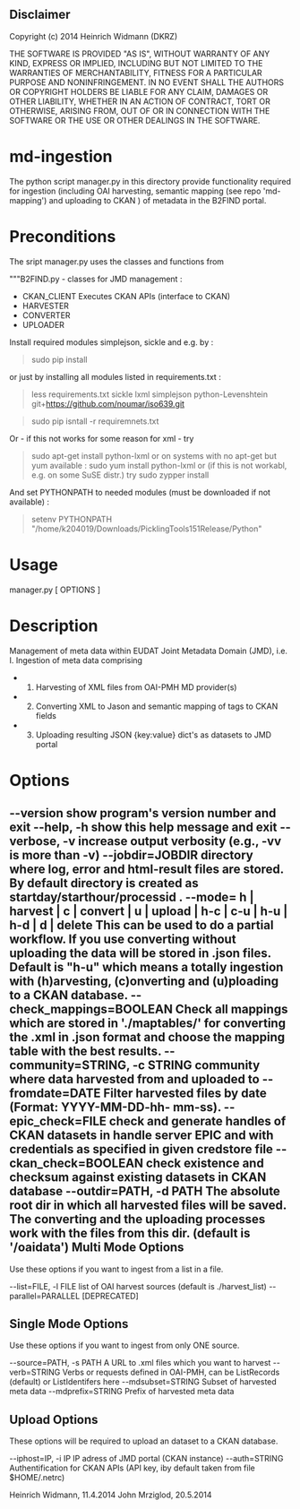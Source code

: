 Disclaimer
----------
Copyright (c) 2014 Heinrich Widmann (DKRZ)

THE SOFTWARE IS PROVIDED "AS IS", WITHOUT WARRANTY OF ANY KIND, EXPRESS OR
IMPLIED, INCLUDING BUT NOT LIMITED TO THE WARRANTIES OF MERCHANTABILITY,
FITNESS FOR A PARTICULAR PURPOSE AND NONINFRINGEMENT. IN NO EVENT SHALL THE
AUTHORS OR COPYRIGHT HOLDERS BE LIABLE FOR ANY CLAIM, DAMAGES OR OTHER
LIABILITY, WHETHER IN AN ACTION OF CONTRACT, TORT OR OTHERWISE, ARISING FROM,
OUT OF OR IN CONNECTION WITH THE SOFTWARE OR THE USE OR OTHER DEALINGS IN
THE SOFTWARE.

md-ingestion
============

The python script manager.py in this directory provide functionality required for
ingestion (including OAI harvesting, semantic mapping (see repo 'md-mapping') and uploading to CKAN ) of metadata in the B2FIND portal.

Preconditions
=============

The sript manager.py uses the classes and functions from

"""B2FIND.py - classes for JMD management :
  - CKAN_CLIENT  Executes CKAN APIs (interface to CKAN)
  - HARVESTER
  - CONVERTER
  - UPLOADER

Install required modules simplejson, sickle and e.g. by :
  > sudo pip install <module>

or just by installing all modules listed in requirements.txt :
  > less requirements.txt
  sickle
  lxml
  simplejson
  python-Levenshtein
  git+https://github.com/noumar/iso639.git

  > sudo pip isntall -r requiremnets.txt

Or - if this not works for some reason for xml - try
  > sudo apt-get install python-lxml
or on systems with no apt-get but yum available :
  > sudo yum install python-lxml
or (if this is not workabl, e.g. on some SuSE distr.) try
  > sudo zypper install <module>

And set PYTHONPATH to needed modules (must be downloaded if not available) :

   > setenv PYTHONPATH "/home/k204019/Downloads/PicklingTools151Release/Python"

Usage
=====
manager.py [ OPTIONS ]


Description
===========
Management of meta data within EUDAT Joint Metadata Domain (JMD), i.e.
I.  Ingestion of meta data comprising
- 1. Harvesting of XML files from OAI-PMH MD provider(s)
- 2. Converting XML to Jason and semantic mapping of tags to CKAN fields
- 3. Uploading resulting JSON {key:value} dict's as datasets to JMD portal

Options
=======
--version               show program's version number and exit
--help, -h              show this help message and exit
--verbose, -v           increase output verbosity (e.g., -vv is more than -v)
--jobdir=JOBDIR          directory where log, error and html-result files are
                        stored. By default directory is created as
                        startday/starthour/processid .
--mode= h | harvest | c | convert | u | upload | h-c | c-u | h-u | h-d | d | delete
                         This can be used to do a partial workflow. If you use
                        converting without uploading the data will be stored
                        in .json files. Default is "h-u" which means a totally
                        ingestion with (h)arvesting, (c)onverting and
                        (u)ploading to a CKAN database.
--check_mappings=BOOLEAN
                        Check all mappings which are stored in './maptables/'
                        for converting the .xml in .json format and choose the
                        mapping table with the best results.
--community=STRING, -c STRING
                        community where data harvested from and uploaded to
--fromdate=DATE         Filter harvested files by date (Format: YYYY-MM-DD-hh-
                        mm-ss).
--epic_check=FILE       check and generate handles of CKAN datasets in handle
                        server EPIC and with credentials as specified in given
                        credstore file
--ckan_check=BOOLEAN    check existence and checksum against existing datasets
                        in CKAN database
--outdir=PATH, -d PATH  The absolute root dir in which all harvested files
                        will be saved. The converting and the uploading
                        processes work with the files from this dir. (default
                        is '/oaidata')
Multi Mode Options
------------------
Use these options if you want to ingest from a list in a file.

--list=FILE, -l FILE    list of OAI harvest sources (default is
                        ./harvest_list)
--parallel=PARALLEL     [DEPRECATED]

Single Mode Options
-------------------
Use these options if you want to ingest from only ONE source.

--source=PATH, -s PATH  A URL to .xml files which you want to harvest
--verb=STRING           Verbs or requests defined in OAI-PMH, can be
                        ListRecords (default) or ListIdentifers here
--mdsubset=STRING       Subset of harvested meta data
--mdprefix=STRING       Prefix of harvested meta data

Upload Options
--------------
These options will be required to upload an dataset to a CKAN database.

--iphost=IP, -i IP      IP adress of JMD portal (CKAN instance)
--auth=STRING           Authentification for CKAN APIs (API key, iby default
                        taken from file $HOME/.netrc)



Heinrich Widmann, 11.4.2014
John Mrziglod, 20.5.2014
